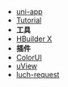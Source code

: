* [uni-app](front-end/uniapp/README.md)
* [Tutorial](front-end/uniapp/tutorial.md "uniapp教程")
* **工具**
* [HBuilder X](front-end/dcloud/hbuilderx.md)
* **插件**
* [ColorUI](front-end/uniapp/colorui.md "Color UI")
* [uView](front-end/uniapp/uview.md "uView")
* [luch-request](front-end/uniapp/luch-request.md "luch request")
